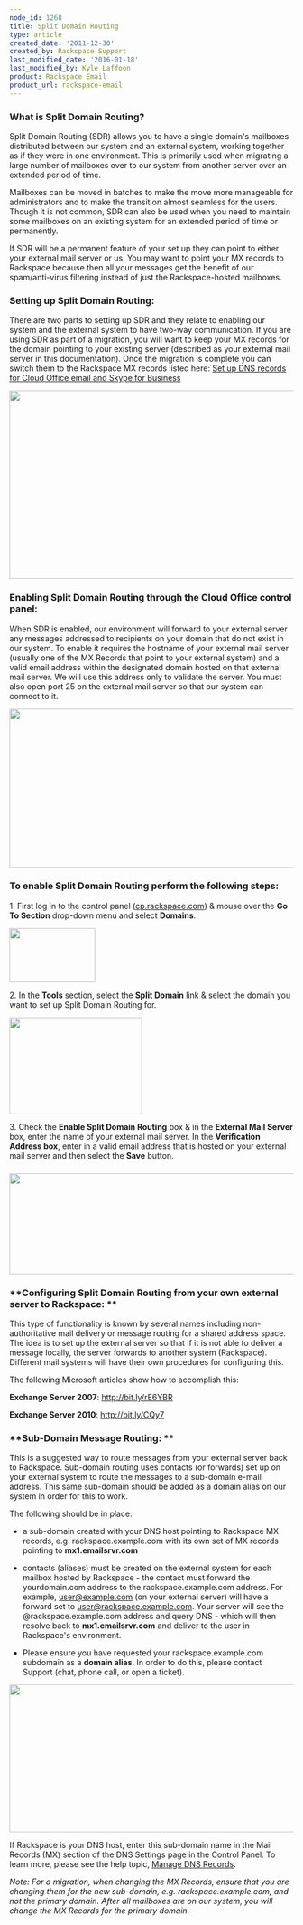 ```yaml
---
node_id: 1268
title: Split Domain Routing
type: article
created_date: '2011-12-30'
created_by: Rackspace Support
last_modified_date: '2016-01-18'
last_modified_by: Kyle Laffoon
product: Rackspace Email
product_url: rackspace-email
---
```


### **What is Split Domain Routing?**

Split Domain Routing (SDR) allows you to have a single domain's
mailboxes distributed between our system and an external system, working
together as if they were in one environment. This is primarily used when
migrating a large number of mailboxes over to our system from another
server over an extended period of time.

Mailboxes can be moved in batches to make the move more manageable for
administrators and to make the transition almost seamless for the users.
Though it is not common, SDR can also be used when you need to maintain
some mailboxes on an existing system for an extended period of time or
permanently.

If SDR will be a permanent feature of your set up they can point to
either your external mail server or us. You may want to point your MX
records to Rackspace because then all your messages get the benefit of
our spam/anti-virus filtering instead of just the Rackspace-hosted
mailboxes.

### **Setting up Split Domain Routing:**

There are two parts to setting up SDR and they relate to enabling our
system and the external system to have two-way communication. If you are
using SDR as part of a migration, you will want to keep your MX records
for the domain pointing to your existing server (described as your
external mail server in this documentation). Once the migration is
complete you can switch them to the Rackspace MX records listed here:
[Set up DNS records for Cloud Office email and Skype for
Business](/how-to/set-up-dns-records-for-cloud-office-email-and-skype-for-business)

<img src="http://c973967.r67.cf2.rackcdn.com/(E%26A)SplitDomainRouting.png" width="617" height="333" />

### **Enabling Split Domain Routing through the Cloud Office control panel:**

When SDR is enabled, our environment will forward to your external
server any messages addressed to recipients on your domain that do not
exist in our system. To enable it requires the hostname of your external
mail server (usually one of the MX Records that point to your external
system) and a valid email address within the designated domain hosted on
that external mail server. We will use this address only to validate the
server. You must also open port 25 on the external mail server so that
our system can connect to it.

<img src="http://c973967.r67.cf2.rackcdn.com/(E%26A)SplitDomainRouting2.png" width="652" height="281" />

###

### **To enable Split Domain Routing perform the following steps:**

<span>1. First log in to the control panel
(</span>[cp.rackspace.com](http://cp.rackspace.com)<span>) & mouse over
the </span>**Go To Section**<span> drop-down menu and select
</span>**Domains**<span>.</span>

<img src="https://8026b2e3760e2433679c-fffceaebb8c6ee053c935e8915a3fbe7.ssl.cf2.rackcdn.com/field/image/a.png" width="152" height="96" />

<span>2. In the </span>**Tools**<span> section, select the
</span>**Split Domain**<span> link & select the domain you want to set
up Split Domain Routing for.</span>

<img src="https://8026b2e3760e2433679c-fffceaebb8c6ee053c935e8915a3fbe7.ssl.cf2.rackcdn.com/field/image/b.png" width="235" height="171" />

<span>3. Check the </span>**Enable Split Domain Routing**<span> box & in
the </span>**External Mail Server**<span> box, enter the name of your
external mail server. In the </span>**Verification Address box**<span>,
enter in a valid email address that is hosted on your external mail
server and then select the </span>**Save**<span> button.</span>

### <img src="https://8026b2e3760e2433679c-fffceaebb8c6ee053c935e8915a3fbe7.ssl.cf2.rackcdn.com/field/image/c.png" width="742" height="178" />



### **Configuring Split Domain Routing from your own external server to Rackspace: **

This type of functionality is known by several names including
non-authoritative mail delivery or message routing for a shared address
space. The idea is to set up the external server so that if it is not
able to deliver a message locally, the server forwards to another system
(Rackspace). Different mail systems will have their own procedures for
configuring this.

The following Microsoft articles show how to accomplish this:

**Exchange Server 2007**:  <http://bit.ly/rE6YBR>

**Exchange Server 2010**:  <http://bit.ly/CQy7>

###

### **Sub-Domain Message Routing: **

<span>This is a suggested way to route messages from your external
server back to Rackspace.  Sub-domain routing uses contacts (or
forwards) set up on your external system to route the messages to a
sub-domain e-mail address.  This same sub-domain should be added as a
domain alias on our system in order for this to work.</span>

<span>The following should be in place:</span>

-   a sub-domain created with your DNS host pointing to Rackspace MX
    records, e.g. rackspace.example.com with its own set of MX records
    pointing to **mx1.emailsrvr.com**

<!-- -->

-   contacts (aliases) must be created on the external system for each
    mailbox hosted by Rackspace - the contact must forward the
    yourdomain.com address to the rackspace.example.com address.  For
    example, user@example.com (on your external server) will have a
    forward set to user@rackspace.example.com.  Your server will see the
    @rackspace.example.com address and query DNS - which will then
    resolve back to **mx1.emailsrvr.com** and deliver to the user in
    Rackspace's environment.

<!-- -->

-   Please ensure you have requested your rackspace.example.com
    subdomain as a **domain alias**. In order to do this, please contact
    Support (chat, phone call, or open a ticket).

<img src="http://c973967.r67.cf2.rackcdn.com/(E%26A)SplitDomainRouting6.png" width="633" height="261" />

<span>If Rackspace is your DNS host, enter this sub-domain name in the
Mail Records (MX) section of the DNS Settings page in the Control Panel.
To learn more, please see the help topic, </span>[Manage DNS
Records](/how-to/managing-cloud-sites-email-dns-records)<span>.</span>

*Note:* *For a migration, when changing the MX Records, ensure that you
are changing them for the new sub-domain, e.g. rackspace.example.com,
and not the primary domain. After all mailboxes are on our system, you
will change the MX Records for the primary domain.*

